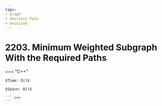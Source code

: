 ```yaml
---
tags:
- Graph
- Shortest Path
- Unsolved
---
```



# 2203. Minimum Weighted Subgraph With the Required Paths

=== "C++"

    $Time: O()$

    $Space: O()$

    ``` c++
    ```